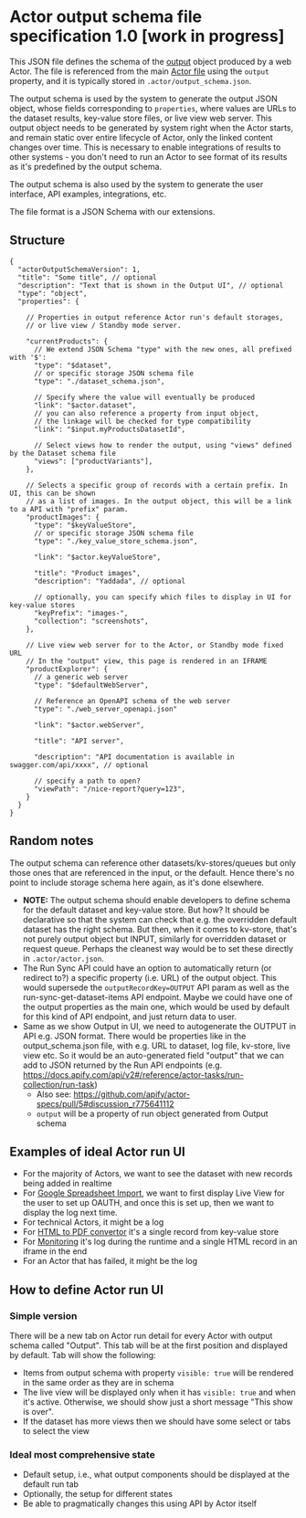 # Actor output schema file specification 1.0 [work in progress]

This JSON file defines the schema of the [output](../README.md#output) object produced by a web Actor.
The file is referenced from the main [Actor file](./ACTOR_FILE.md) using the `output` property,
and it is typically stored in `.actor/output_schema.json`.

The output schema is used by the system to generate the
output JSON object,
whose fields corresponding to `properties`, where values are URLs to the dataset results, key-value store files, or live view web server.
This output object needs to be generated by system right when the Actor starts,
and remain static over entire lifecycle of Actor, only the linked content changes over time.
This is necessary to enable integrations of results to other systems - you don't need to run an Actor
to see format of its results as it's predefined by the output schema.

The output schema is also used by the system to generate the user interface, API examples, integrations, etc.

The file format is a JSON Schema with our extensions.

## Structure

```jsonc
{
  "actorOutputSchemaVersion": 1,
  "title": "Some title", // optional
  "description": "Text that is shown in the Output UI", // optional
  "type": "object",
  "properties": {
  
    // Properties in output reference Actor run's default storages,
    // or live view / Standby mode server.
     
    "currentProducts": {
      // We extend JSON Schema "type" with the new ones, all prefixed with '$':
      "type": "$dataset",
      // or specific storage JSON schema file
      "type": "./dataset_schema.json", 
      
      // Specify where the value will eventually be produced 
      "link": "$actor.dataset", 
      // you can also reference a property from input object,
      // the linkage will be checked for type compatibility
      "link": "$input.myProductsDatasetId",
      
      // Select views how to render the output, using "views" defined by the Dataset schema file
      "views": ["productVariants"],
    },

    // Selects a specific group of records with a certain prefix. In UI, this can be shown
    // as a list of images. In the output object, this will be a link to a API with "prefix" param.
    "productImages": {
      "type": "$keyValueStore",
      // or specific storage JSON schema file
      "type": "./key_value_store_schema.json", 
      
      "link": "$actor.keyValueStore", 

      "title": "Product images",
      "description": "Yaddada", // optional
      
      // optionally, you can specify which files to display in UI for key-value stores
      "keyPrefix": "images-",
      "collection": "screenshots",
    },

    // Live view web server for to the Actor, or Standby mode fixed URL
    // In the "output" view, this page is rendered in an IFRAME
    "productExplorer": {
      // a generic web server
      "type": "$defaultWebServer",
      
      // Reference an OpenAPI schema of the web server
      "type": "./web_server_openapi.json"
      
      "link": "$actor.webServer", 

      "title": "API server",
      
      "description": "API documentation is available in swagger.com/api/xxxx", // optional
      
      // specify a path to open?
      "viewPath": "/nice-report?query=123",
    }
  }
}
```


## Random notes

The output schema can reference other datasets/kv-stores/queues
but only those ones that are referenced in the input, or the default. Hence
there's no point to include storage schema here again, as it's done elsewhere.

- **NOTE:** The output schema should enable developers to define schema for the
  default dataset and key-value store. But how? It should be declarative
  so that the system can check that e.g. the overridden default dataset
  has the right schema. But then, when it comes to kv-store, that's not purely
  output object but INPUT, similarly for overridden dataset or request queue.
  Perhaps the cleanest way would be to set these directly in `.actor/actor.json`.
- The Run Sync API could have an option to automatically return (or redirect to?)
  a specific property (i.e. URL) of the output object.
  This would supersede the `outputRecordKey=OUTPUT` API param as well as
  the run-sync-get-dataset-items API endpoint.
  Maybe we could have one of the output properties as the main one,
  which would be used by default for this kind of API endpoint, and just return
  data to user.
- Same as we show Output in UI, we need to autogenerate the OUTPUT in API e.g. JSON format.
  There would be properties like in the output_schema.json file, with e.g. URL to dataset,
  log file, kv-store, live view etc. So it would be an auto-generated field "output"
  that we can add to JSON returned by the Run API endpoints
  (e.g. https://docs.apify.com/api/v2#/reference/actor-tasks/run-collection/run-task)
  - Also see: https://github.com/apify/actor-specs/pull/5#discussion_r775641112
  - `output` will be a property of run object generated from Output schema



## Examples of ideal Actor run UI

- For the majority of Actors, we want to see the dataset with new records being added in realtime
- For [Google Spreadsheet Import](https://apify.com/lukaskrivka/google-sheets),
  we want to first display Live View for the user to set up OAUTH, and once 
   this is set up, then we want to display the log next time.
- For technical Actors, it might be a log
- For [HTML to PDF convertor](https://apify.com/jancurn/url-to-pdf) it's a single record from key-value store
- For [Monitoring](https://apify.com/apify/monitoring-runner) it's log during the runtime and a single HTML record in an iframe in the end
- For an Actor that has failed, it might be the log

## How to define Actor run UI

### Simple version

There will be a new tab on Actor run detail for every Actor with output schema called "Output".
This tab will be at the first position and displayed by default. Tab will show the following:
- Items from output schema with property `visible: true` will be rendered in the same order
  as they are in schema
- The live view will be displayed only when it has `visible: true` and when it's active.
  Otherwise, we should show just a short message "This show is over".
- If the dataset has more views then we should have some select or tabs to select the view

### Ideal most comprehensive state

- Default setup, i.e., what output components should be displayed at the default run tab
- Optionally, the setup for different states
- Be able to pragmatically changes this using API by Actor itself
